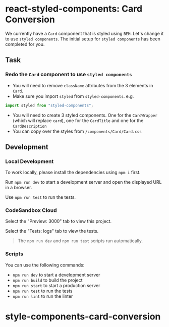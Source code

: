 # react-styled-components: Card Conversion

We currently have a `Card` component that is styled using `BEM`. Let's change it to use `styled components`. The initial setup for `styled components` has been completed for you.

## Task

### Redo the `Card` component to use `styled components`

- You will need to remove `className` attributes from the 3 elements in `Card`.
- Make sure you import `styled` from `styled-components`. e.g.

```js
import styled from "styled-components";
```

- You will need to create 3 styled components. One for the `CardWrapper` (which will replace `card`), one for the `CardTitle` and one for the `CardDescription`
- You can copy over the styles from `/components/Card/Card.css`

## Development

### Local Development

To work locally, please install the dependencies using `npm i` first.

Run `npm run dev` to start a development server and open the displayed URL in a browser.

Use `npm run test` to run the tests.

### CodeSandbox Cloud

Select the "Preview: 3000" tab to view this project.

Select the "Tests: logs" tab to view the tests.

> The `npm run dev` and `npm run test` scripts run automatically.

### Scripts

You can use the following commands:

- `npm run dev` to start a development server
- `npm run build` to build the project
- `npm run start` to start a production server
- `npm run test` to run the tests
- `npm run lint` to run the linter
# style-components-card-conversion
